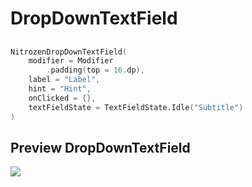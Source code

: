 # DropDownTextField

## 
```kotlin
NitrozenDropDownTextField(
    modifier = Modifier
        .padding(top = 16.dp),
    label = "Label",
    hint = "Hint",
    onClicked = {},
    textFieldState = TextFieldState.Idle("Subtitle")
)
```

## Preview DropDownTextField
![](./../screenshots/dropdown.png)
